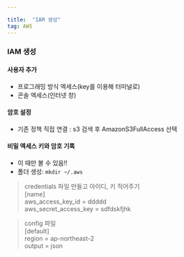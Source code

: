 ```yaml
---

title:  "IAM 생성"
tag: AWS
---
```

### IAM 생성

#### 사용자 추가

-   프로그래밍 방식 엑세스(key를 이용해 터미널로)
-   콘솔 엑세스(인터넷 창)
    
#### 암호 설정
    
-   기존 정책 직접 연결 : s3 검색 후 AmazonS3FullAccess 선택
    
#### 비밀 엑세스 키와 암호 기록
    
-   이 때만 볼 수 있음!!
-   폴더 생성: `mkdir ~/.aws`

> credentials 파일 만들고 아이디, 키 적어주기  
> \[name\]  
> aws\_access\_key\_id = ddddd  
> aws\_secret\_access\_key = sdfdskfjhk

> config 파일  
> \[default\]  
> region = ap-northeast-2  
> output = json
